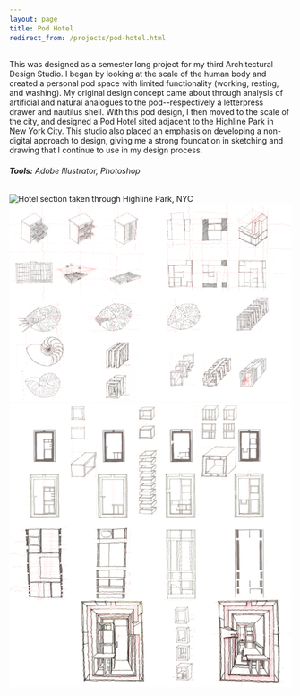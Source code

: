 ```yaml
---
layout: page
title: Pod Hotel
redirect_from: /projects/pod-hotel.html
---
```


This was designed as a semester long project for my third Architectural Design Studio. I began by looking at the scale of the human body and created a personal pod space with limited functionality (working, resting, and washing). My original design concept came about through analysis of artificial and natural analogues to the pod--respectively a letterpress drawer and nautilus shell. With this pod design, I then moved to the scale of the city, and designed a Pod Hotel sited adjacent to the Highline Park in New York City. This studio also placed an emphasis on developing a non-digital approach to design, giving me a strong foundation in sketching and drawing that I continue to use in my design process.

###### **Tools:** Adobe Illustrator, Photoshop

![Hotel section taken through Highline Park, NYC](/assets/images/projects/hotel-section.png)
![Analogues -- Letterpress Drawer and Nautilus Shell](/assets/images/projects/analogues.png)
![Plans and sections of pod design](/assets/images/projects/pod.png)
